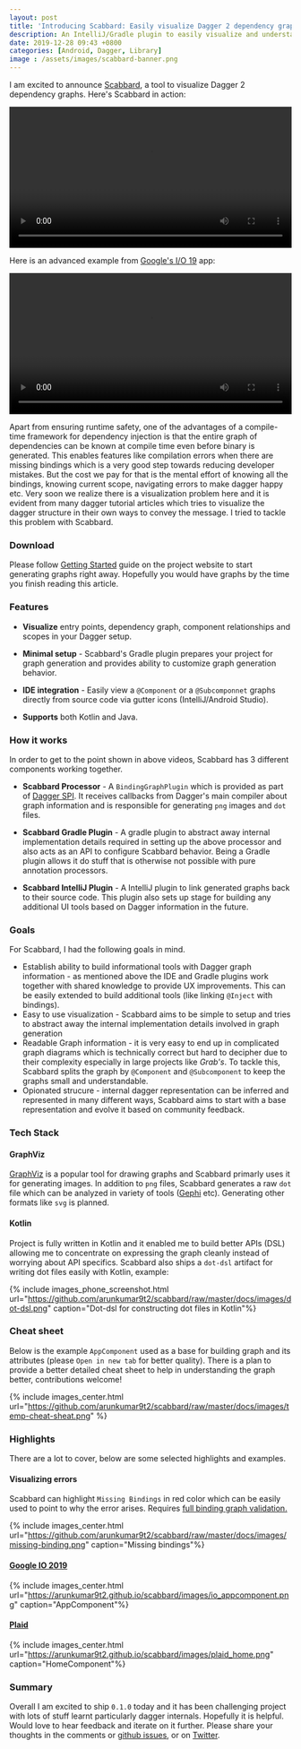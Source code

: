 ```yaml
---
layout: post
title: 'Introducing Scabbard: Easily visualize Dagger 2 dependency graphs'
description: An IntelliJ/Gradle plugin to easily visualize and understand Dagger 2 graphs from within IDE.
date: 2019-12-28 09:43 +0800
categories: [Android, Dagger, Library]
image : /assets/images/scabbard-banner.png
---
```


I am excited to announce [Scabbard](https://arunkumar9t2.github.io/scabbard/), a tool to visualize Dagger 2 dependency graphs. Here's Scabbard in action:

<video width="100%" controls>
  <source src="https://github.com/arunkumar9t2/scabbard/raw/master/docs/video/ViewComponent.mp4" type="video/mp4">
  Your browser does not support the video tag.
</video>

Here is an advanced example from [Google's I/O 19](https://github.com/google/iosched) app:

<video width="100%" controls>
  <source src="https://github.com/arunkumar9t2/scabbard/raw/master/docs/video/iosched_appcomponent.mp4" type="video/mp4">
  Your browser does not support the video tag.
</video>

Apart from ensuring runtime safety, one of the advantages of a compile-time framework for dependency injection is that the entire graph of dependencies can be known at compile time even before binary is generated. This enables features like compilation errors when there are missing bindings which is a very good step towards reducing developer mistakes. But the cost we pay for that is the mental effort of knowing all the bindings, knowing current scope, navigating errors to make dagger happy etc. Very soon we realize there is a visualization problem here and it is evident from many dagger tutorial articles which tries to visualize the dagger structure in their own ways to convey the message. I tried to tackle this problem with Scabbard.

### Download

Please follow [Getting Started](https://arunkumar9t2.github.io/scabbard/) guide on the project website to start generating graphs right away. Hopefully you would have graphs by the time you finish reading this article.

### Features

* **Visualize** entry points, dependency graph, component relationships and scopes in your Dagger setup.

* **Minimal setup** - Scabbard's Gradle plugin prepares your project for graph generation and provides ability to customize graph generation behavior.

* **IDE integration** - Easily view a `@Component` or a `@Subcomponnet` graphs directly from source code via gutter icons (IntelliJ/Android Studio).

* **Supports** both Kotlin and Java.

### How it works

In order to get to the point shown in above videos, Scabbard has 3 different components working together.

* **Scabbard Processor** - A `BindingGraphPlugin` which is provided as part of [Dagger SPI](https://dagger.dev/spi.html). It receives callbacks from Dagger's main compiler about graph information and is responsible for generating `png` images and `dot` files.

* **Scabbard Gradle Plugin** - A gradle plugin to abstract away internal implementation details required in setting up the above processor and also acts as an API to configure Scabbard behavior. Being a Gradle plugin allows it do stuff that is otherwise not possible with pure annotation processors.

* **Scabbard IntelliJ Plugin** - A IntelliJ plugin to link generated graphs back to their source code. This plugin also sets up stage for building any additional UI tools based on Dagger information in the future.

### Goals

For Scabbard, I had the following goals in mind.

* Establish ability to build informational tools with Dagger graph information - as mentioned above the IDE and Gradle plugins work together with shared knowledge to provide UX improvements. This can be easily extended to build additional tools (like linking `@Inject` with bindings).
* Easy to use visualization - Scabbard aims to be simple to setup and tries to abstract away the internal implementation details involved in graph generation
* Readable Graph information - it is very easy to end up in complicated graph diagrams which is technically correct but hard to decipher due to their complexity especially in large projects like _Grab's_. To tackle this, Scabbard splits the graph by `@Component` and `@Subcomponent` to keep the graphs small and understandable.
* Opionated strucure - internal dagger representation can be inferred and represented in many different ways, Scabbard aims to start with a base representation and evolve it based on community feedback.

### Tech Stack

#### GraphViz

[GraphViz](https://www.graphviz.org/) is a popular tool for drawing graphs and Scabbard primarly uses it for generating images. In addition to `png` files, Scabbard generates a raw `dot` file which can be analyzed in variety of tools ([Gephi](https://gephi.org/) etc). Generating other formats like `svg` is planned.

#### Kotlin

Project is fully written in Kotlin and it enabled me to build better APIs (DSL) allowing me to concentrate on expressing the graph cleanly instead of worrying about API specifics. Scabbard also ships a `dot-dsl` artifact for writing dot files easily with Kotlin, example:

{% include images_phone_screenshot.html url="https://github.com/arunkumar9t2/scabbard/raw/master/docs/images/dot-dsl.png" caption="Dot-dsl for constructing dot files in Kotlin"%}

### Cheat sheet

Below is the example `AppComponent` used as a base for building graph and its attributes (please `Open in new tab` for better quality). There is a plan to provide a better detailed cheat sheet to help in understanding the graph better, contributions welcome!

{% include images_center.html url="https://github.com/arunkumar9t2/scabbard/raw/master/docs/images/temp-cheat-sheat.png" %}

### Highlights

There are a lot to cover, below are some selected highlights and examples.

#### Visualizing errors

Scabbard can highlight `Missing Bindings` in red color which can be easily used to point to why the error arises. Requires [full binding graph validation.](https://arunkumar9t2.github.io/scabbard/configuration/#enable-full-binding-graph-validation)

{% include images_center.html url="https://github.com/arunkumar9t2/scabbard/raw/master/docs/images/missing-binding.png" caption="Missing bindings"%}

#### [Google IO 2019](https://github.com/google/iosched)

{% include images_center.html url="https://arunkumar9t2.github.io/scabbard/images/io_appcomponent.png" caption="AppComponent"%}

#### [Plaid](https://github.com/android/plaid)

{% include images_center.html url="https://arunkumar9t2.github.io/scabbard/images/plaid_home.png" caption="HomeComponent"%}

### Summary

Overall I am excited to ship `0.1.0` today and it has been challenging project with lots of stuff learnt particularly dagger internals. Hopefully it is helpful. Would love to hear feedback and iterate on it further. Please share your thoughts in the comments or [github issues](https://github.com/arunkumar9t2/scabbard/issues), or on [Twitter](https://twitter.com/arunkumar_9t2).